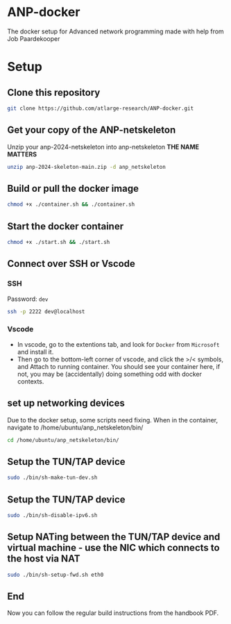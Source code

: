 # ANP-docker
The docker setup for Advanced network programming made with help from 
Job Paardekooper

# Setup

## Clone this repository
```bash
git clone https://github.com/atlarge-research/ANP-docker.git
```

## Get your copy of the ANP-netskeleton 
Unzip your anp-2024-netskeleton into anp-netskeleton **THE NAME MATTERS**
```bash
unzip anp-2024-skeleton-main.zip -d anp_netskeleton
```

## Build or pull the docker image
```bash
chmod +x ./container.sh && ./container.sh
```

## Start the docker container

```bash
chmod +x ./start.sh && ./start.sh
```

## Connect over SSH or Vscode
### SSH
Password:
`dev`
```bash
ssh -p 2222 dev@localhost
```
### Vscode
* In vscode, go to the extentions tab, and look for `Docker` from `Microsoft` and
    install it.
* Then go to the bottom-left corner of vscode, and click the >/< symbols, and 
    Attach to running container. You should see your container here, if not, you
    may be (accidentally) doing something odd with docker contexts. 


## set up networking devices
Due to the docker setup, some scripts need fixing. When in the container, 
navigate to /home/ubuntu/anp_netskeleton/bin/
```bash
cd /home/ubuntu/anp_netskeleton/bin/
```

## Setup the TUN/TAP device
```bash
sudo ./bin/sh-make-tun-dev.sh
```

## Setup the TUN/TAP device
```bash
sudo ./bin/sh-disable-ipv6.sh
```

## Setup NATing between the TUN/TAP device and virtual machine - use the NIC which connects to the host via NAT
```bash
sudo ./bin/sh-setup-fwd.sh eth0
```

## End
Now you can follow the regular build instructions from the handbook PDF.